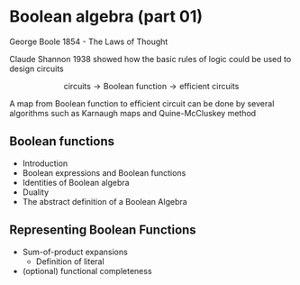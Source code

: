 # Boolean algebra (part 01)

George Boole 1854 - The Laws of Thought

Claude Shannon 1938 showed how the basic rules of logic could be used
to design circuits

$$
\text{circuits} \rightarrow \text{Boolean function} 
  \rightarrow \text{efficient circuits}
$$

A map from Boolean function to efficient circuit can be done by several
algorithms such as Karnaugh maps and Quine-McCluskey method

## Boolean functions
- Introduction
- Boolean expressions and Boolean functions
- Identities of Boolean algebra
- Duality
- The abstract definition of a Boolean Algebra

## Representing Boolean Functions
  - Sum-of-product expansions
    - Definition of literal
  - (optional) functional completeness
